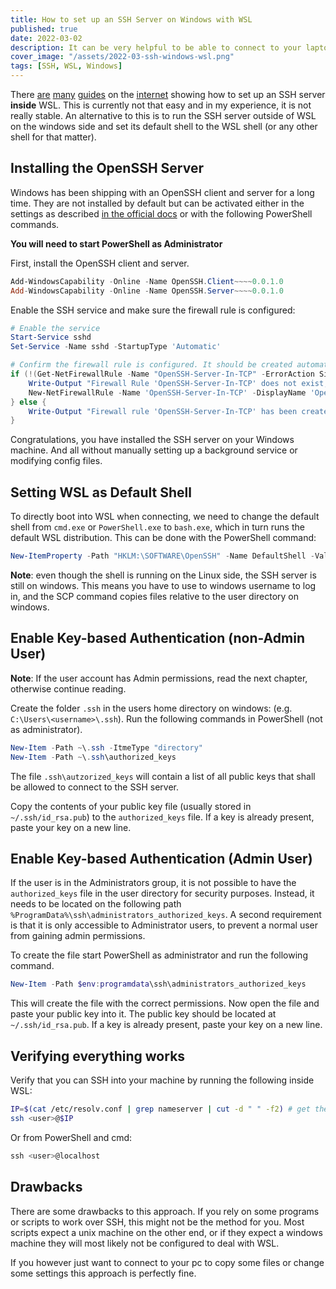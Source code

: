 ```yaml
---
title: How to set up an SSH Server on Windows with WSL
published: true
date: 2022-03-02
description: It can be very helpful to be able to connect to your laptop or desktop PC from anywhere using SSH. I will show you how to easily set this up on Windows with WSL.
cover_image: "/assets/2022-03-ssh-windows-wsl.png"
tags: [SSH, WSL, Windows]
---
```


There [are](https://gist.github.com/dentechy/de2be62b55cfd234681921d5a8b6be11) [many](https://medium.com/@thinkbynumbers/automatically-start-wsl-ssh-and-various-services-on-windows-845dfda89690) [guides](https://faun.pub/how-to-setup-ssh-connection-on-ubuntu-windows-subsystem-for-linux-2b36afb943dc) on the [internet](https://superuser.com/questions/1112007/how-to-run-ubuntu-service-on-windows-at-startup) showing how to set up an SSH server **inside** WSL. This is currently not that easy and in my experience, it is not really stable. An alternative to this is to run the SSH server outside of WSL on the windows side and set its default shell to the WSL shell (or any other shell for that matter).

## Installing the OpenSSH Server

Windows has been shipping with an OpenSSH client and server for a long time. They are not installed by default but can be activated either in the settings as described [in the official docs](https://docs.microsoft.com/en-us/windows-server/administration/openssh/openssh_install_firstuse) or with the following PowerShell commands.

**You will need to start PowerShell as Administrator**

First, install the OpenSSH client and server.

```PowerShell
Add-WindowsCapability -Online -Name OpenSSH.Client~~~~0.0.1.0
Add-WindowsCapability -Online -Name OpenSSH.Server~~~~0.0.1.0
```

Enable the SSH service and make sure the firewall rule is configured:

```PowerShell
# Enable the service
Start-Service sshd
Set-Service -Name sshd -StartupType 'Automatic'

# Confirm the firewall rule is configured. It should be created automatically by setup. Run the following to verify
if (!(Get-NetFirewallRule -Name "OpenSSH-Server-In-TCP" -ErrorAction SilentlyContinue | Select-Object Name, Enabled)) {
    Write-Output "Firewall Rule 'OpenSSH-Server-In-TCP' does not exist, creating it..."
    New-NetFirewallRule -Name 'OpenSSH-Server-In-TCP' -DisplayName 'OpenSSH Server (sshd)' -Enabled True -Direction Inbound -Protocol TCP -Action Allow -LocalPort 22
} else {
    Write-Output "Firewall rule 'OpenSSH-Server-In-TCP' has been created and exists."
}
```

Congratulations, you have installed the SSH server on your Windows machine. And all without manually setting up a background service or modifying config files.

## Setting WSL as Default Shell

To directly boot into WSL when connecting, we need to change the default shell from `cmd.exe` or `PowerShell.exe` to `bash.exe`, which in turn runs the default WSL distribution. This can be done with the PowerShell command:

```PowerShell
New-ItemProperty -Path "HKLM:\SOFTWARE\OpenSSH" -Name DefaultShell -Value "C:\WINDOWS\System32\bash.exe" -PropertyType String -Force
```

**Note**: even though the shell is running on the Linux side, the SSH server is still on windows. This means you have to use to windows username to log in, and the SCP command copies files relative to the user directory on windows.

## Enable Key-based Authentication (non-Admin User)

**Note**: If the user account has Admin permissions, read the next chapter, otherwise continue reading.

Create the folder `.ssh` in the users home directory on windows: (e.g. `C:\Users\<username>\.ssh`). Run the following commands in PowerShell (not as administrator).

```PowerShell
New-Item -Path ~\.ssh -ItmeType "directory"
New-Item -Path ~\.ssh\authorized_keys
```

The file `.ssh\autzorized_keys` will contain a list of all public keys that shall be allowed to connect to the SSH server.

Copy the contents of your public key file (usually stored in `~/.ssh/id_rsa.pub`) to the `authorized_keys` file. If a key is already present, paste your key on a new line.

## Enable Key-based Authentication (Admin User)

If the user is in the Administrators group, it is not possible to have the `authorized_keys` file in the user directory for security purposes.
Instead, it needs to be located on the following path `%ProgramData%\ssh\administrators_authorized_keys`. A second requirement is that it is only accessible to Administrator users, to prevent a normal user from gaining admin permissions.

To create the file start PowerShell as administrator and run the following command.

```PowerShell
New-Item -Path $env:programdata\ssh\administrators_authorized_keys
```

This will create the file with the correct permissions. Now open the file and paste your public key into it. The public key should be located at `~/.ssh/id_rsa.pub`. If a key is already present, paste your key on a new line.

## Verifying everything works

Verify that you can SSH into your machine by running the following inside WSL:

```sh
IP=$(cat /etc/resolv.conf | grep nameserver | cut -d " " -f2) # get the windows host ip address
ssh <user>@$IP
```

Or from PowerShell and cmd:

```PowerShell
ssh <user>@localhost
```

## Drawbacks

There are some drawbacks to this approach. If you rely on some programs or scripts to work over SSH, this might not be the method for you. Most scripts expect a unix machine on the other end, or if they expect a windows machine they will most likely not be configured to deal with WSL.

If you however just want to connect to your pc to copy some files or change some settings this approach is perfectly fine.

